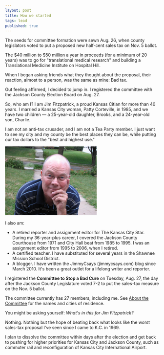 ```yaml
---
layout: post
title: How we started
tags: lead
published: true
---
```


The seeds for committee formation were sewn Aug. 26, when county legislators voted to put a proposed new half-cent sales tax on Nov. 5 ballot.   

The $40 million to $50 million a year in proceeds (for a minimum of 20 years) was to go for "translational medical research" and building a Translational Medicine Institute on Hospital Hill. 

When I began asking friends what they thought about the proposal, their reaction, almost to a person, was the same as mine: Bad tax.

Gut feeling affirmed, I decided to jump in. I registered the committee with the Jackson County Election Board on Aug. 27.

So, who am I? I am Jim Fitzpatrick, a proud Kansas Citian for more than 40 years. I married a Kansas City woman, Patty Corteville, in 1985, and we have two children — a 25-year-old daughter, Brooks, and a 24-year-old son, Charlie.

I am not an anti-tax crusader, and I am not a Tea Party member. I just want to see my city and my county be the best places they can be, while putting our tax dollars to the "best and highest use."  

<img class="img-responsive" src="/img/jimfitz.jpg" width="300" height="225" />

I also am:

- A retired reporter and assignment editor for The Kansas City Star. During my 36-year-plus career, I covered the Jackson County Courthouse from 1971 and City Hall beat from 1985 to 1995. I was an assignment editor from 1995 to 2006, when I retired.
- A certified teacher. I have substituted for several years in the Shawnee Mission School District.
- A blogger. I have written the JimmyCsays (jimmycsays.com) blog since March 2010. It's been a great outlet for a lifelong writer and reporter.    

I registered the **Committee to Stop a Bad Cure** on Tuesday, Aug. 27, the day after the Jackson County Legislature voted 7-2 to put the sales-tax measure on the Nov. 5 ballot.

The committee currently has 27 members, including me. See [About the Committee](/about-the-committee) for the names and cities of residence.

You might be asking yourself: _What's in this for Jim Fitzpatrick?_

Nothing. Nothing but the hope of beating back what looks like the worst sales-tax proposal I've seen since I came to K.C. in 1969. 

I plan to dissolve the committee within days after the election and get back to pushing for higher priorities for Kansas City and Jackson County, such as commuter rail and reconfiguration of Kansas City International Airport.